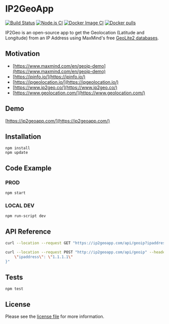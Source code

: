 # IP2GeoApp

[![Build Status](https://www.travis-ci.com/jadiagaurang/mmdb-geoip-node-express.svg?branch=main)](https://www.travis-ci.com/jadiagaurang/mmdb-geoip-node-express)
[![Node.js CI](https://github.com/jadiagaurang/mmdb-geoip-node-express/actions/workflows/node.js.yml/badge.svg)](https://github.com/jadiagaurang/mmdb-geoip-node-express/actions/workflows/node.js.yml)
[![Docker Image CI](https://github.com/jadiagaurang/mmdb-geoip-node-express/actions/workflows/docker-image.yml/badge.svg)](https://github.com/jadiagaurang/mmdb-geoip-node-express/actions/workflows/docker-image.yml)
[![Docker pulls](https://img.shields.io/docker/pulls/jadiagaurang/mmdb-geoip-node-express.svg?logo=docker)](https://hub.docker.com/r/jadiagaurang/mmdb-geoip-node-express/)

IP2Geo is an open-source app to get the Geolocation (Latitude and Longitude) from an IP Address using MaxMind's free [GeoLite2 databases](https://dev.maxmind.com/geoip/geoip2/geolite2/).

## Motivation

* [https://www.maxmind.com/en/geoip-demo](https://www.maxmind.com/en/geoip-demo)
* [https://ipinfo.io/](https://ipinfo.io/)
* [https://ipgeolocation.io/](https://ipgeolocation.io/)
* [https://www.ip2geo.co/](https://www.ip2geo.co/)
* [https://www.geolocation.com/](https://www.geolocation.com/)

## Demo

[https://ip2geoapp.com/](https://ip2geoapp.com/)

## Installation

```base
npm install
npm update
```

## Code Example

### PROD

```base
npm start
```

### LOCAL DEV

```base
npm run-script dev
```

## API Reference

```bash
curl --location --request GET "https://ip2geoapp.com/api/geoip?ipaddress=8.8.4.4"
```

```bash
curl --location --request POST "http://ip2geoapp.com/api/geoip" --header "Content-Type: application/json" --data-raw "{
    \"ipaddress\": \"1.1.1.1\"
}"
```

## Tests

```base
npm test
```

## License

Please see the [license file](https://github.com/jadiagaurang/IP2GeoApp/blob/main/LICENSE) for more information.
